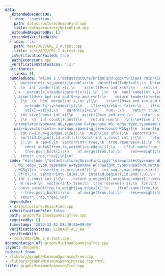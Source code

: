 ```yaml
---
data:
  _extendedDependsOn:
  - icon: ':question:'
    path: datastructure/UnionFind.cpp
    title: datastructure/UnionFind.cpp
  _extendedRequiredBy: []
  _extendedVerifiedWith:
  - icon: ':x:'
    path: test/AOJ/GRL_2_A.test.cpp
    title: test/AOJ/GRL_2_A.test.cpp
  _isVerificationFailed: true
  _pathExtension: cpp
  _verificationStatusIcon: ':x:'
  attributes:
    links: []
  bundledCode: "#line 1 \"datastructure/UnionFind.cpp\"\nclass UnionFind{\n  int n,num;\n\
    \  vector<int> sz,parent;\npublic:\n  UnionFind()=default;\n  UnionFind(int n):n(n),num(n),sz(n,1),parent(n,0){iota(parent.begin(),parent.end(),0);}\n\
    \  \n  int leader(int x){ \n    assert(0<=x and x<n);\n    return (x==parent[x]?\
    \ x : parent[x]=leader(parent[x])); \n  }\n  \n  bool same(int x,int y){\n   \
    \ assert(0<=x and x<n and 0<=y and y<n);\n    return leader(x)==leader(y); \n\
    \  }\n  \n  bool merge(int x,int y){\n    assert(0<=x and x<n and 0<=y and y<n);\n\
    \    x=leader(x);y=leader(y);\n    if(x==y)return false;\n    if(sz[x]<sz[y])swap(x,y);\n\
    \    sz[x]+=sz[y];\n    parent[y]=x;\n    num--;\n    return true;\n  }\n  \n\
    \  int size(const int x){\n    assert(0<=x and x<n);\n    return sz[leader(x)];\n\
    \  }\n  \n  int count()const{\n    return num;\n  }\n};\n#line 2 \"graph/MinimumSpanningTree.cpp\"\
    \ntemplate<typename WG,typename E=typename WG::edge_type,typename W=typename WG::weight_type>\n\
    pair<W,vector<int>> minimum_spanning_tree(const WG&g){\n  assert(g.is_prepared());\n\
    \  int n=g.n,m=g.edges.size();\n  UnionFind uf(n);\n  vector<int> id(m);\n  iota(id.begin(),id.end(),0);\n\
    \  sort(id.begin(),id.end(),[](const int i,const int j){\n    return g.edges[i].weight<g.edges[j].weight;\n\
    \  });\n  W res=0;\n  vector<int> tree;\n  tree.reserve(n-1);\n  for(int i:id){\n\
    \    const auto&[from,to,weight]=g.edges[i];\n    if(uf.same(from,to))continue;\n\
    \    tree.push_back(i);\n    uf.merge(from,to);\n    res+=weight;\n  }\n  assert(uf.count()==1);\n\
    \  return {res,tree};\n}\n"
  code: "#include \"datastructure/UnionFind.cpp\"\ntemplate<typename WG,typename E=typename\
    \ WG::edge_type,typename W=typename WG::weight_type>\npair<W,vector<int>> minimum_spanning_tree(const\
    \ WG&g){\n  assert(g.is_prepared());\n  int n=g.n,m=g.edges.size();\n  UnionFind\
    \ uf(n);\n  vector<int> id(m);\n  iota(id.begin(),id.end(),0);\n  sort(id.begin(),id.end(),[](const\
    \ int i,const int j){\n    return g.edges[i].weight<g.edges[j].weight;\n  });\n\
    \  W res=0;\n  vector<int> tree;\n  tree.reserve(n-1);\n  for(int i:id){\n   \
    \ const auto&[from,to,weight]=g.edges[i];\n    if(uf.same(from,to))continue;\n\
    \    tree.push_back(i);\n    uf.merge(from,to);\n    res+=weight;\n  }\n  assert(uf.count()==1);\n\
    \  return {res,tree};\n}"
  dependsOn:
  - datastructure/UnionFind.cpp
  isVerificationFile: false
  path: graph/MinimumSpanningTree.cpp
  requiredBy: []
  timestamp: '2022-12-02 08:40:06+09:00'
  verificationStatus: LIBRARY_ALL_WA
  verifiedWith:
  - test/AOJ/GRL_2_A.test.cpp
documentation_of: graph/MinimumSpanningTree.cpp
layout: document
redirect_from:
- /library/graph/MinimumSpanningTree.cpp
- /library/graph/MinimumSpanningTree.cpp.html
title: graph/MinimumSpanningTree.cpp
---
```

